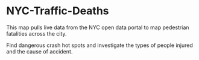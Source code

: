 # NYC-Traffic-Deaths
 
This map pulls live data from the NYC open data portal to map pedestrian fatalities across the city.

Find dangerous crash hot spots and investigate the types of people injured and the cause of accident.


